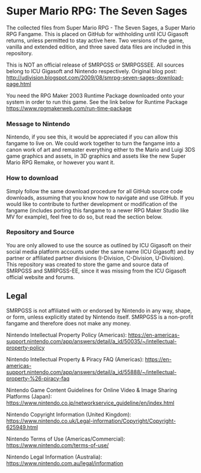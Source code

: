 # Super Mario RPG: The Seven Sages
The collected files from Super Mario RPG - The Seven Sages, a Super Mario RPG Fangame. This is placed on GitHub for withholding until ICU Gigasoft returns, unless permitted to stay active here. Two versions of the game, vanilla and extended edition, and three saved data files are included in this repository.

This is NOT an official release of SMRPGSS or SMRPGSSEE. All sources belong to ICU Gigasoft and Nintendo respectively.
Original blog post: http://udivision.blogspot.com/2009/08/smrpg-seven-sages-download-page.html

You need the RPG Maker 2003 Runtime Package downloaded onto your system in order to run this game. See the link below for Runtime Package
https://www.rpgmakerweb.com/run-time-package

### Message to Nintendo

Nintendo, if you see this, it would be appreciated if you can allow this fangame to live on. We could work together to turn the fangame into a canon work of art and remaster everything either to the Mario and Luigi 3DS game graphics and assets, in 3D graphics and assets like the new Super Mario RPG Remake, or however you want it.

### How to download

Simply follow the same download procedure for all GitHub source code downloads, assuming that you know how to navigate and use GitHub.
If you would like to contribute to further development or modification of the fangame (includes porting this fangame to a newer RPG Maker Studio like MV for example), feel free to do so, but read the section below.

### Repository and Source

You are only allowed to use the source as outlined by ICU Gigasoft on their social media platform accounts under the same name (ICU Gigasoft) and by partner or affiliated partner divisions (I-Division, C-Division, U-Division).
This repository was created to store the game and source data of SMRPGSS and SMRPGSS-EE, since it was missing from the ICU Gigasoft official website and forums.

## Legal

SMRPGSS is not affiliated with or endorsed by Nintendo in any way, shape, or form, unless explicitly stated by Nintendo itself.
SMRPGSS is a non-profit fangame and therefore does not make any money.
    
    
Nintendo Intellectual Property Policy (Americas): https://en-americas-support.nintendo.com/app/answers/detail/a_id/50035/~/intellectual-property-policy

Nintendo Intellectual Property & Piracy FAQ (Americas): https://en-americas-support.nintendo.com/app/answers/detail/a_id/55888/~/intellectual-property-%26-piracy-faq

Nintendo Game Content Guidelines for Online Video & Image Sharing Platforms (Japan): https://www.nintendo.co.jp/networkservice_guideline/en/index.html

Nintendo Copyright Information (United Kingdom): https://www.nintendo.co.uk/Legal-information/Copyright/Copyright-625949.html

Nintendo Terms of Use (Americas/Commercial): https://www.nintendo.com/terms-of-use/

Nintendo Legal Information (Australia): https://www.nintendo.com.au/legal/information
